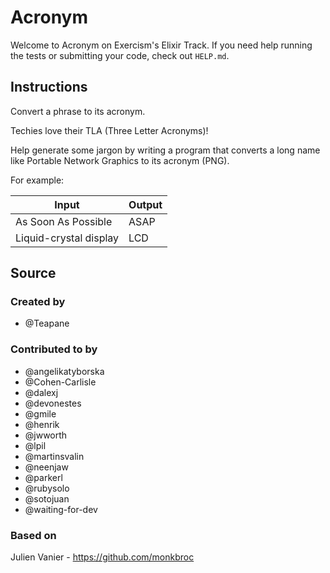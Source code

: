 # Acronym

Welcome to Acronym on Exercism's Elixir Track.
If you need help running the tests or submitting your code, check out `HELP.md`.

## Instructions

Convert a phrase to its acronym.

Techies love their TLA (Three Letter Acronyms)!

Help generate some jargon by writing a program that converts a long name like Portable Network Graphics to its acronym (PNG).

For example:

|Input|Output|
|-|-|
|As Soon As Possible|ASAP|
|Liquid-crystal display|LCD|

## Source

### Created by

- @Teapane

### Contributed to by

- @angelikatyborska
- @Cohen-Carlisle
- @dalexj
- @devonestes
- @gmile
- @henrik
- @jwworth
- @lpil
- @martinsvalin
- @neenjaw
- @parkerl
- @rubysolo
- @sotojuan
- @waiting-for-dev

### Based on

Julien Vanier - https://github.com/monkbroc